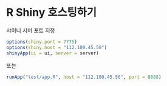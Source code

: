 # R Shiny 호스팅하기

샤이니 서버 포트 지정

```r
options(shiny.port = 7775)
options(shiny.host = "112.100.45.50")
shinyApp(ui = ui, server = server)
```

또는

```r
runApp("test/app.R", host = "112.100.45.50", port = 8888)
```
